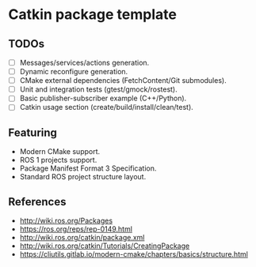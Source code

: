 # Catkin package template

## TODOs

- [ ] Messages/services/actions generation.
- [ ] Dynamic reconfigure generation.
- [ ] CMake external dependencies (FetchContent/Git submodules). 
- [ ] Unit and integration tests (gtest/gmock/rostest).
- [ ] Basic publisher-subscriber example (C++/Python).
- [ ] Catkin usage section (create/build/install/clean/test).

## Featuring

- Modern CMake support.
- ROS 1 projects support.
- Package Manifest Format 3 Specification.
- Standard ROS project structure layout.

## References
- http://wiki.ros.org/Packages
- https://ros.org/reps/rep-0149.html
- http://wiki.ros.org/catkin/package.xml
- http://wiki.ros.org/catkin/Tutorials/CreatingPackage
- https://cliutils.gitlab.io/modern-cmake/chapters/basics/structure.html
